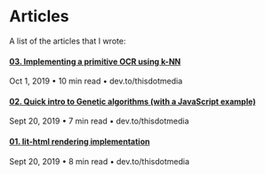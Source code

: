 # Articles

A list of the articles that I wrote:

#### [03. Implementing a primitive OCR using k-NN](https://dev.to)
Oct 1, 2019 &bull; 10 min read &bull; dev.to/thisdotmedia

#### [02. Quick intro to Genetic algorithms (with a JavaScript example)](https://dev.to)
Sept 20, 2019 &bull; 7 min read &bull; dev.to/thisdotmedia

#### [01. lit-html rendering implementation](https://dev.to)
Sept 20, 2019 &bull; 8 min read &bull; dev.to/thisdotmedia
